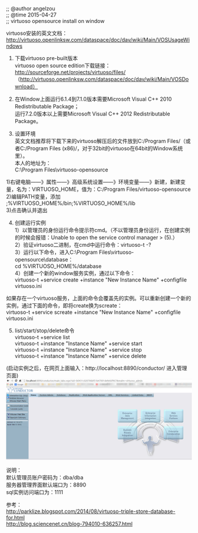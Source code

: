 ;; @author angelzou    
;; @time 2015-04-27    
;; virtuoso opensource install on window    

virtuoso安装的英文文档：http://virtuoso.openlinksw.com/dataspace/doc/dav/wiki/Main/VOSUsageWindows    

1. 下载virtuoso pre-built版本   
virtuoso open source edition下载链接：      
http://sourceforge.net/projects/virtuoso/files/     
（http://virtuoso.openlinksw.com/dataspace/doc/dav/wiki/Main/VOSDownload）    

2. 在Window上面运行6.1.4到7.1.0版本需要Microsoft Visual C++ 2010 Redistributable Package；         
   运行7.2.0版本以上需要Microsoft Visual C++ 2012 Redistributable Package。          

3. 设置环境              
英文文档推荐将下载下来的virtuoso解压后的文件放到C:/Program Files/（或者C:/Program Files              (x86)/，对于32bit的virtuoso在64bit的Window系统里）。             
本人的地址为：             
C:\Program Files\virtuoso-opensource             

1)右键电脑——》属性——》高级系统设置——》环境变量——》新建，新建变量，名为：VIRTUOSO_HOME，值为：C:/Program                Files/virtuoso-opensource
2)编辑PATH变量，添加          
;%VIRTUOSO_HOME%/bin;%VIRTUOSO_HOME%/lib                
3)点击确认并退出           

4. 创建运行实例             
1）以管理员的身份运行命令提示符cmd。（不以管理员身份运行，在创建实例的时候会报错：Unable to open the service control manager  > (5).）              
2）验证virtuoso二进制，在cmd中运行命令：virtuoso-t -?               
3）运行以下命令，进入C:\Program Files\virtuoso-opensource\database：                
cd %VIRTUOSO_HOME%/database                  
4）创建一个新的window服务实例，通过以下命令：                    
virtuoso-t +service create +instance "New Instance Name" +configfile virtuoso.ini               

如果存在一个virtuoso服务，上面的命令会覆盖先的实例。可以重新创建一个新的实例，通过下面的命令，即将create换为screate：            
virtuoso-t +service screate +instance "New Instance Name" +configfile virtuoso.ini               


5. list/start/stop/delete命令               
virtuoso-t +service list                  
virtuoso-t +instance "Instance Name" +service start                
virtuoso-t +instance "Instance Name" +service stop                
virtuoso-t +instance "Instance Name" +service delete             

(启动实例之后，在网页上面输入：http://localhost:8890/conductor/  进入管理页面)                
![virtuoso admin page img](virtuoso-main.jpg)    


说明：             
默认管理员账户密码为：dba/dba                 
服务器管理界面默认端口为：8890                   
sql实例访问端口为：1111                


参考：             
http://parklize.blogspot.com/2014/08/virtuoso-triple-store-database-for.html                     
http://blog.sciencenet.cn/blog-794010-636257.html                
